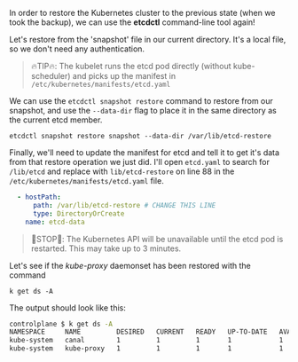 
In order to restore the Kubernetes cluster to the previous state (when we took the backup), we can use the **etcdctl** command-line tool again!

Let's restore from the 'snapshot' file in our current directory. It's a local file, so we don't need any authentication.

> 🔥TIP🔥: The kubelet runs the etcd pod directly (without kube-scheduler) and picks up the manifest in `/etc/kubernetes/manifests/etcd.yaml`

We can use the `etcdctl snapshot restore` command to restore from our snapshot, and use the `--data-dir` flag to place it in the same directory as the current etcd member.

`etcdctl snapshot restore snapshot --data-dir /var/lib/etcd-restore`

Finally, we'll need to update the manifest for etcd and tell it to get it's data from that restore operation we just did. I'll open `etcd.yaml` to search for `/lib/etcd` and replace with `lib/etcd-restore` on line 88 in the `/etc/kubernetes/manifests/etcd.yaml` file.

```yaml
  - hostPath:
      path: /var/lib/etcd-restore # CHANGE THIS LINE
      type: DirectoryOrCreate
    name: etcd-data
```

> 🛑STOP🛑: The Kubernetes API will be unavailable until the etcd pod is restarted. This may take up to 3 minutes.

Let's see if the _kube-proxy_ daemonset has been restored with the command

`k get ds -A`

The output should look like this:
```bash
controlplane $ k get ds -A
NAMESPACE     NAME         DESIRED   CURRENT   READY   UP-TO-DATE   AVAILABLE   NODE SELECTOR            AGE
kube-system   canal        1         1         1       1            1           kubernetes.io/os=linux   6d13h
kube-system   kube-proxy   1         1         1       1            1           kubernetes.io/os=linux   6d13h
```